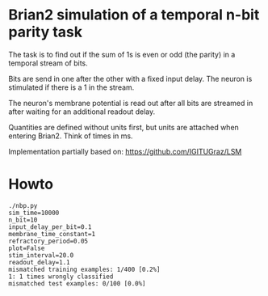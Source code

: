 # Brian2 simulation of a temporal n-bit parity task

The task is to find out if the sum of 1s is even or odd (the parity) in a
temporal stream of bits.

Bits are send in one after the other with a fixed input delay.
The neuron is stimulated if there is a 1 in the stream.

The neuron's membrane potential is read out after all bits are streamed in
after waiting for an additional readout delay.

Quantities are defined without units first, but units are attached
when entering Brian2. Think of times in ms.

Implementation partially based on: https://github.com/IGITUGraz/LSM

# Howto

```shell
./nbp.py
sim_time=10000
n_bit=10
input_delay_per_bit=0.1
membrane_time_constant=1
refractory_period=0.05
plot=False
stim_interval=20.0
readout_delay=1.1
mismatched training examples: 1/400 [0.2%]
1: 1 times wrongly classified
mismatched test examples: 0/100 [0.0%]
```
